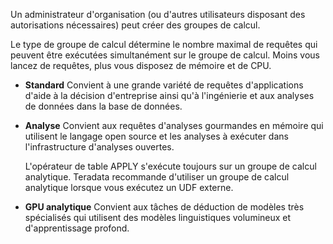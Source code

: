 Un administrateur d'organisation (ou d'autres utilisateurs disposant des autorisations nécessaires) peut créer des groupes de calcul.

Le type de groupe de calcul détermine le nombre maximal de requêtes qui peuvent être exécutées simultanément sur le groupe de calcul. Moins vous lancez de requêtes, plus vous disposez de mémoire et de CPU.

-   **Standard** Convient à une grande variété de requêtes d'applications d'aide à la décision d'entreprise ainsi qu'à l'ingénierie et aux analyses de données dans la base de données.

-   **Analyse** Convient aux requêtes d'analyses gourmandes en mémoire qui utilisent le langage open source et les analyses à exécuter dans l'infrastructure d'analyses ouvertes.

    L'opérateur de table APPLY s'exécute toujours sur un groupe de calcul analytique. Teradata recommande d'utiliser un groupe de calcul analytique lorsque vous exécutez un UDF externe.

-   **GPU analytique** Convient aux tâches de déduction de modèles très spécialisés qui utilisent des modèles linguistiques volumineux et d'apprentissage profond.
